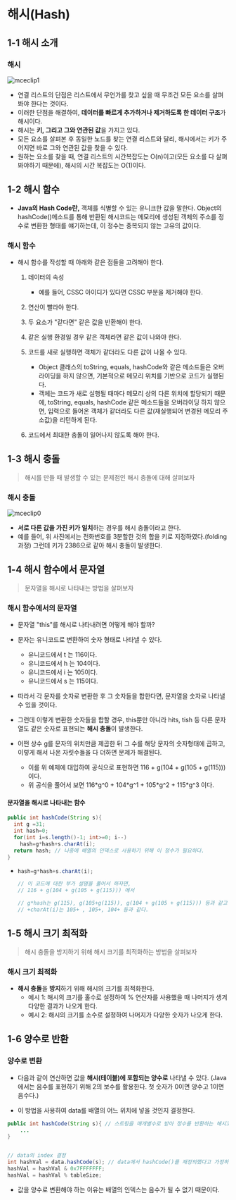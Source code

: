 # 해시(Hash)



## 1-1 해시 소개



### 해시

![mceclip1](https://user-images.githubusercontent.com/88477839/170809778-d1e9fc20-edbb-47cf-b190-d5611cfa6c84.png)



+ 연결 리스트의 단점은 리스트에서 무언가를 찾고 싶을 때 무조건 모든 요소를 살펴봐야 한다는 것이다. 
+ 이러한 단점을 해결하여, **데이터를 빠르게 추가하거나 제거하도록 한 데이터 구조**가 해시이다.
+ 해시는 **키, 그리고 그와 연관된 값**을 가지고 있다. 
+ 모든 요소를 살펴본 후 동일한 노드를 찾는 연결 리스트와 달리, 해시에서는 키가 주어지면 바로 그와 연관된 값을 찾을 수 있다.
+ 원하는 요소를 찾을 때, 연결 리스트의 시간복잡도는 O(n)이고(모든 요소를 다 살펴봐야하기 때문에),  해시의 시간 복잡도는 O(1)이다.



## 1-2 해시 함수



+ **Java의 Hash Code란,** 객체를 식별할 수 있는 유니크한 값을 말한다. Object의 hashCode()메소드를 통해 반환된 해시코드는 메모리에 생성된 객체의 주소를 정수로 변환한 형태를 얘기하는데, 이 정수는 중복되지 않는 고유의 값이다.



### 해시 함수

+ 해시 함수를 작성할 때 아래와 같은 점들을 고려해야 한다.

  1. 데이터의 속성
     + 예를 들어, CSSC 아이디가 있다면 CSSC 부분을 제거해야 한다.
  2. 연산이 빨라야 한다.

  3. 두 요소가 "같다면" 같은 값을 반환해야 한다.

  4. 같은 실행 환경일 경우 같은 객체라면 같은 값이 나와야 한다.

  5. 코드를 새로 실행하면 객체가 같더라도 다른 값이 나올 수 있다.
     + Object 클래스의 toString, equals, hashCode와 같은 메소드들은 오버라이딩을 하지 않으면, 기본적으로 메모리 위치를 기반으로 코드가 실행된다. 
     + 객체는 코드가 새로 실행될 때마다 메모리 상의 다른 위치에 할당되기 때문에, toString, equals, hashCode 같은 메소드들을 오버라이딩 하지 않으면, 입력으로 들어온 객체가 같더라도 다른 값(재실행되어 변경된 메모리 주소값)을 리턴하게 된다.

  6. 코드에서 최대한 충돌이 일어나지 않도록 해야 한다.




## 1-3 해시 충돌

> 해시를 만들 때 발생할 수 있는 문제점인 해시 충돌에 대해 살펴보자



### 해시 충돌

![mceclip0](/Users/helloacompany.asia/Downloads/mceclip0.png)



+ **서로 다른 값을 가진 키가 일치**하는 경우를 해시 충돌이라고 한다.
+ 예를 들어, 위 사진에서는 전화번호를 3분할한 것의 합을 키로 지정하였다.(folding 과정) 그런데 키가 2386으로 같아 해시 충돌이 발생한다.



## 1-4 해시 함수에서 문자열

> 문자열을 해시로 나타내는 방법을 살펴보자



### 해시 함수에서의 문자열

+ 문자열 "this"를 해시로 나타내려면 어떻게 해야 할까?

+ 문자는 유니코드로 변환하여 숫자 형태로 나타낼 수 있다.

  + 유니코드에서 t 는 116이다.
  + 유니코드에서 h 는 104이다.
  + 유니코드에서 i 는 105이다.
  + 유니코드에서 s 는 115이다.

  

+ 따라서 각 문자를 숫자로 변환한 후 그 숫자들을 합한다면, 문자열을 숫자로 나타낼 수 있을 것이다.

+ 그런데  이렇게 변환한 숫자들을 합할 경우, this뿐만 아니라 hits, tish 등 다른 문자열도 같은 숫자로 표현되는 **해시 충돌**이 발생한다.

+ 어떤 상수 g를 문자의 위치만큼 제곱한 뒤 그 수를 해당 문자의 숫자형태에 곱하고, 이렇게 해서 나온 자릿수들을 다 더하면 문제가 해결된다.

  + 이를 위 예제에 대입하여 공식으로 표현하면 116 + g(104 + g(105 + g(115))) 이다.
  + 위 공식을 풀어서 보면 116\*g^0 + 104\*g^1 + 105\*g^2 + 115\*g^3 이다.

  

#### 문자열을 해시로 나타내는 함수

~~~java
public int hashCode(String s){
  int g =31;
  int hash=0;
  for(int i=s.length()-1; int>=0; i--)
    hash=g*hash+s.charAt(i);
  return hash; // 나중에 배열의 인덱스로 사용하기 위해 이 정수가 필요하다.
}
~~~

+ ~~~java
  hash=g*hash+s.charAt(i);
  
  // 이 코드에 대한 부가 설명을 풀어서 하자면,  
  // 116 + g(104 + g(105 + g(115))) 에서
  
  // g*hash는 g(115), g(105+g(115)), g(104 + g(105 + g(115))) 등과 같고
  // +charAt(i)는 105+ , 105+, 104+ 등과 같다.
  ~~~



## 1-5 해시 크기 최적화

> 해시 충돌을 방지하기 위해 해시 크기를 최적화하는 방법을 살펴보자



### 해시 크기 최적화

+ **해시 충돌**을 **방지**하기 위해 해시의 크기를 최적화한다.
  + 예시 1: 해시의 크기를 홀수로 설정하여 % 연산자를 사용했을 때 나머지가 생겨 다양한 결과가 나오게 한다.
  + 예시 2: 해시의 크기를 소수로 설정하여 나머지가 다양한 숫자가 나오게 한다.



## 1-6 양수로 반환



### 양수로 변환

+ 다음과 같이 연산하면 값을 **해시(테이블)에 포함되는 양수로** 나타낼 수 있다. (Java에서는 음수를 표현하기 위해 2의 보수를 활용한다. 첫 숫자가 0이면 양수고 1이면 음수다.) 

+ 이 방법을 사용하여 data를 배열의 어느 위치에 넣을 것인지 결정한다.

~~~java
public int hashCode(String s){ // 스트링을 매개별수로 받아 정수를 반환하는 해시코드 메소드가 있다고 한다면..
	...
}


// data의 index 결정
int hashVal = data.hashCode(s); // data에서 hashCode()를 재정의했다고 가정하고 예시 코드를 작성한듯.
hashVal = hashVal & 0x7FFFFFFF;
hashVal = hashVal % tableSize;
~~~

+ 값을 양수로 변환해야 하는 이유는 배열의 인덱스는 음수가 될 수 없기 때문이다.